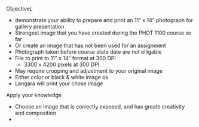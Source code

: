 ObjectiveL
* demonstrate your ability to prepare and print an 11” x 14” photograph for gallery presentation
* Strongest image that you have created during the PHOT 1100 course so far
* Or create an image that has not been used for an assignment
* Photograph taken before course state date are not elligable
* File to print to 11” x 14” format at 300 DPI
	* 3300 x 4200 pixels at 300 DPI
* May require cropping and adjustment to your original image
* Either color or black & white image ok
* Langara will print your chose image

Apply your knowledge
* Choose an image that is correctly exposed, and has greate creativity and composition
* 
